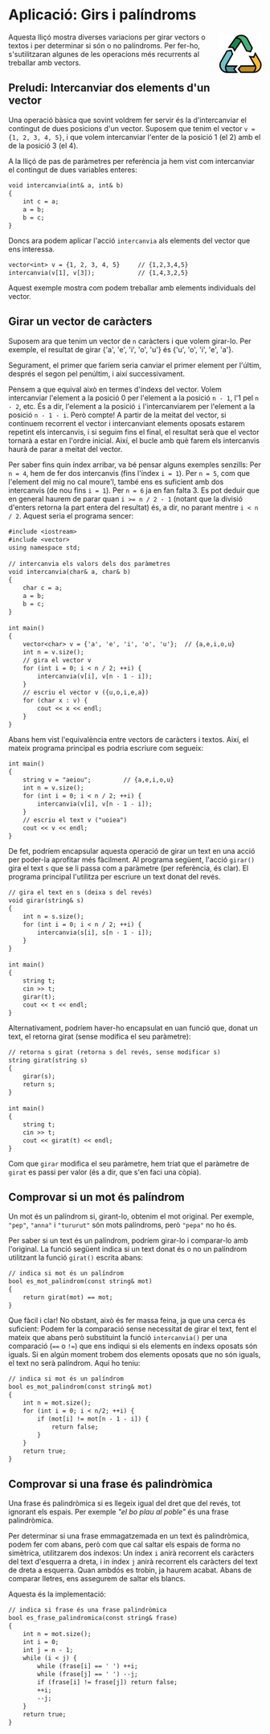 # Aplicació: Girs i palíndroms

<img src='././palindroms.png' style='height: 6em; float: right; margin: 0 0 1em 1em;'/>

Aquesta lliçó mostra diverses variacions per girar vectors o textos i per
determinar si són o no palíndroms. Per fer-ho, s'sutilitzaran algunes de les
operacions més recurrents al treballar amb vectors.

## Preludi: Intercanviar dos elements d'un vector

Una operació bàsica que sovint voldrem fer servir és la d'intercanviar
el contingut de dues posicions d'un vector. Suposem que tenim el
vector `v = {1, 2, 3, 4, 5}`, i que volem intercanviar
l'enter de la posició 1 (el 2) amb el de la posició 3 (el 4).

A la lliçó de pas de paràmetres per referència ja hem vist com intercanviar
el contingut de dues variables enteres:

```c++c++
void intercanvia(int& a, int& b)
{
	int c = a;
	a = b;
	b = c;
}
```

Doncs ara podem aplicar l'acció `intercanvia` als elements del vector que ens
interessa.

```c++c++
vector<int> v = {1, 2, 3, 4, 5}     // {1,2,3,4,5}
intercanvia(v[1], v[3]);            // {1,4,3,2,5}
```

Aquest exemple mostra com podem treballar amb elements individuals del vector.

## Girar un vector de caràcters

Suposem ara que tenim un vector de `n` caràcters i que volem girar-lo. Per
exemple, el resultat de girar {'a', 'e', 'i', 'o', 'u'} és {'u', 'o', 'i', 'e', 'a'}.

Segurament, el primer
que faríem seria canviar el primer element per l'últim, després el segon pel
penúltim, i així successivament.

Pensem a que equival això en termes d'índexs del vector.
Volem intercanviar l'element a la posició 0 per l'element a la
posició `n - 1`, l'1 pel `n - 2`, etc. És a dir, l'element a la
posició `i` l'intercanviarem per l'element a la posició `n - 1 - i`. Però
compte! A partir de la meitat del vector, si continuem
recorrent el vector i intercanviant elements oposats estarem repetint
els intercanvis, i si seguim fins el final, el resultat serà que el vector
tornarà a estar en l'ordre inicial. Així, el bucle amb què farem
els intercanvis haurà de parar a meitat del vector.

Per saber fins quin índex arribar, va bé pensar alguns exemples senzills:
Per `n = 4`, hem de fer dos intercanvis (fins l'índex `i = 1`). Per `n = 5`,
com que l'element del mig no cal moure'l, també ens es suficient amb
dos intercanvis (de nou fins `i = 1`). Per `n = 6` ja en fan falta 3. Es pot
deduir que en general haurem de parar quan `i >= n / 2 - 1` (notant que
la divisió d'enters retorna la part entera del resultat) és, a dir,
no parant mentre `i < n / 2`. Aquest seria
el programa sencer:

```c++c++
#include <iostream>
#include <vector>
using namespace std;

// intercanvia els valors dels dos paràmetres
void intercanvia(char& a, char& b)
{
	char c = a;
	a = b;
	b = c;
}

int main()
{
	vector<char> v = {'a', 'e', 'i', 'o', 'u'};  // {a,e,i,o,u}
	int n = v.size();
    // gira el vector v
	for (int i = 0; i < n / 2; ++i) {
		intercanvia(v[i], v[n - 1 - i]);
	}
    // escriu el vector v ({u,o,i,e,a})
	for (char x : v) {
        cout << x << endl;
    }
}
```

Abans hem vist l'equivalència entre vectors de caràcters i textos.
Així, el mateix programa principal es podria escriure com segueix:

```c++c++
int main()
{
	string v = "aeiou";         // {a,e,i,o,u}
	int n = v.size();
	for (int i = 0; i < n / 2; ++i) {
		intercanvia(v[i], v[n - 1 - i]);
	}
    // escriu el text v ("uoiea")
	cout << v << endl;
}
```

De fet, podríem encapsular aquesta operació de girar un text en una acció per
poder-la aprofitar més fàcilment. Al programa següent, l'acció `girar()` gira el
text `s` que se li passa com a paràmetre (per referència, és clar). El
programa principal l'utilitza per escriure un text donat del revés.

```c++c++
// gira el text en s (deixa s del revés)
void girar(string& s)
{
    int n = s.size();
	for (int i = 0; i < n / 2; ++i) {
		intercanvia(s[i], s[n - 1 - i]);
	}
}

int main()
{
	string t;
    cin >> t;
    girar(t);
    cout << t << endl;
}
```

Alternativament, podríem haver-ho encapsulat en uan funció que, donat un text,
el retorna girat (sense modifica el seu paràmetre):

```c++c++
// retorna s girat (retorna s del revés, sense modificar s)
string girat(string s)
{
    girar(s);
	return s;
}

int main()
{
	string t;
	cin >> t;
    cout << girat(t) << endl;
}
```

Com que `girar` modifica el seu paràmetre, hem triat que el paràmetre de `girat`
es passi per valor (és a dir, que s'en faci una còpia).

## Comprovar si un mot és palíndrom

Un mot és un palíndrom si, girant-lo, obtenim el mot original.
Per exemple, `"pep"`, `"anna"` i `"tururut"` són mots palíndroms, però `"pepa"` no ho és.

Per saber si un text és un palíndrom, podríem girar-lo i comparar-lo amb
l'original. La funció següent indica si un text donat és o no un palíndrom
utilitzant la funció `girat()` escrita abans:

```c++c++
// indica si mot és un palíndrom
bool es_mot_palindrom(const string& mot)
{
    return girat(mot) == mot;
}
```

Que fàcil i clar! No obstant, això és fer massa feina, ja que una cerca és suficient:
Podem fer la comparació sense necessitat de girar el text, fent el mateix que
abans però substituint la funció `intercanvia()` per una comparació (`==` o
`!=`) que ens indiqui si els elements en índexs oposats són iguals. Si en algún
moment trobem dos elements oposats que no són iguals, el text no serà palíndrom.
Aquí ho teniu:

```c++c++
// indica si mot és un palíndrom
bool es_mot_palindrom(const string& mot)
{
	int n = mot.size();
	for (int i = 0; i < n/2; ++i) {
		if (mot[i] != mot[n - 1 - i]) {
            return false;
        }
	}
	return true;
}
```

## Comprovar si una frase és palindròmica

Una frase és palindròmica si es llegeix igual del dret que del revés, tot ignorant
els espais. Per exemple _"el bo plau al poble"_ és una frase palindròmica.

Per determinar si una frase emmagatzemada en un text és palindròmica, podem fer
com abans, però com que cal saltar els espais de forma no simètrica,
utilitzarem dos índexos: Un índex `i` anirà recorrent els caràcters del text
d'esquerra a dreta, i in índex `j` anirà recorrent els caràcters del text de
dreta a esquerra. Quan ambdós es trobin, ja haurem acabat. Abans de comparar
lletres, ens assegurem de saltar els blancs.

Aquesta és la implementació:

```c++c++
// indica si frase és una frase palindròmica
bool es_frase_palindromica(const string& frase)
{
	int n = mot.size();
	int i = 0;
    int j = n - 1;
    while (i < j) {
        while (frase[i] == ' ') ++i;
        while (frase[j] == ' ') --j;
        if (frase[i] != frase[j]) return false;
        ++i;
        --j;
    }
	return true;
}
```

<Autors autors="jpetit rafah"/>
